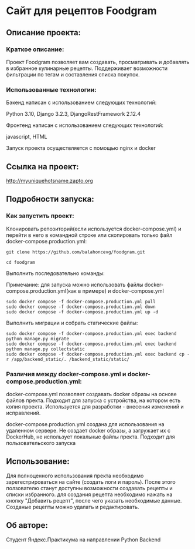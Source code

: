 # Сайт для рецептов Foodgram

## Описание проекта:

### Краткое описание:

Проект Foodgram позволяет вам создавать, просматривать и добавлять в избранное кулинарные рецепты. Поддерживает возможности фильтрации по тегам и составления списка покупок.

### Использованные технологии:

Бэкенд написан с использованием следующих технологий:

Python 3.10, Django 3.2.3, DjangoRestFramework 2.12.4

Фронтенд написан с использованием следующих технологий:

javascript, HTML

Запуск проекта осуществляется с помощью nginx и docker

## Ссылка на проект:

http://myuniquehotsname.zapto.org

## Подробности запуска:

### Как запустить проект:

Клонировать репозиторий(если используется docker-compose.yml) и перейти в него в командной строке или скопировать только файл docker-compose.production.yml:

```
git clone https://github.com/balahoncevg/foodgram.git
```

```
cd foodgram
```

Выполнить последовательно команды:

Примечание:
для запуска можно использовать файлы docker-compose.production.yml(как в примере) и docker-compose.yml

```
sudo docker compose -f docker-compose.production.yml pull
sudo docker compose -f docker-compose.production.yml down
sudo docker compose -f docker-compose.production.yml up -d
```

Выполнить миграции и собрать статические файлы:

```
sudo docker compose -f docker-compose.production.yml exec backend python manage.py migrate
sudo docker compose -f docker-compose.production.yml exec backend python manage.py collectstatic
sudo docker compose -f docker-compose.production.yml exec backend cp -r /app/backend_static/. /backend_static/static/
```

### Различия между docker-compose.yml и docker-compose.production.yml:

docker-compose.yml позволяет создавать docker образы на основе файлов пректа. Подходит для запуска с устройства, на котором есть копия проекта. Используется для разработки - внесения изменений и исправлений.

docker-compose.production.yml создана для использования на удаленном сервере. Не создает docker образы, а загружает их с DockerHub, не использует локальные файлы пректа. Подходит для пользовательского запуска

## Использование:

Для полноценного использования пректа необходимо зарегестрироваться на сайте (создать логи и пароль). После этого ползователю станут доступны возможности создавать рецепты и списки избранного. для создания рецепта необходимо нажать на кнопку "Добавить рецепт", после чего указать необходимые данные. Созданые рецепты можно удалать и редактировать.

## Об авторе:

Студент Яндекс.Практикума на направлении Python Backend
